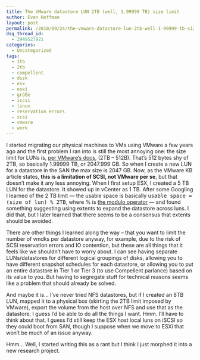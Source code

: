 ```yaml
---
title: The VMware datastore LUN 2TB (well, 1.99999 TB) size limit
author: Evan Hoffman
layout: post
permalink: /2010/09/24/the-vmware-datastore-lun-2tb-well-1-99999-tb-size-limit/
dsq_thread_id:
  - 2949527921
categories:
  - Uncategorized
tags:
  - 1tb
  - 2tb
  - compellent
  - disk
  - esx
  - esxi
  - größe
  - iscsi
  - linux
  - reservation errors
  - scsi
  - vmware
  - work
---
```

I started migrating our physical machines to VMs using VMware a few years ago and the first problem I ran into is still the most annoying one: the size limit for LUNs is, <a href="http://kb.vmware.com/kb/3371739" onclick="_gaq.push(['_trackEvent', 'outbound-article', 'http://kb.vmware.com/kb/3371739', 'per VMware&#8217;s docs']);" >per VMware&#8217;s docs</a>, (2TB &#8211; 512B). That&#8217;s 512 bytes shy of 2TB, so basically 1.99999 TB, or 2047.999 GB. So when I create a new LUN for a datastore in the SAN the max size is 2047 GB. Now, as the VMware KB article states, **this is a limitation of SCSI, not VMware per se**, but that doesn&#8217;t make it any less annoying. When I first setup ESX, I created a 5 TB LUN for the datastore. It showed up in vCenter as 1 TB. After some Googling I learned of the 2 TB limit &#8212; the usable space is basically <tt>usable space = (size of lun) % 2TB</tt>, where % is <a href="http://en.wikipedia.org/wiki/Modulo_operation" onclick="_gaq.push(['_trackEvent', 'outbound-article', 'http://en.wikipedia.org/wiki/Modulo_operation', 'the modulo operator']);" >the modulo operator</a> &#8212; and found something suggesting using extents to expand the datastore across luns. I did that, but I later learned that there seems to be a consensus that extents should be avoided.

There are other things I learned along the way &#8211; that you want to limit the number of vmdks per datastore anyway, for example, due to the risk of SCSI reservation errors and IO contention, but these are all things that it feels like we shouldn&#8217;t have to worry about. I can see having separate LUNs/datastores for different logical groupings of disks, allowing you to have different snapshot schedules for each datastore, or allowing you to put an entire datastore in Tier 1 or Tier 3 (to use Compellent parlance) based on its value to you. But having to segregate stuff for technical reasons seems like a problem that should already be solved.

And maybe it is&#8230; I&#8217;ve never tried NFS datastores, but if I created an 8TB LUN, mapped it to a physical box (skirting the 2TB limit imposed by VMware), export the volume from the host over NFS and use that as the datastore, I guess I&#8217;d be able to do all the things I want. Hmm. I&#8217;ll have to think about that. I guess I&#8217;d still keep the ESX host local luns on iSCSI so they could boot from SAN, though I suppose when we move to ESXi that won&#8217;t be much of an issue anyway.

Hmm&#8230; Well, I started writing this as a rant but I think I just morphed it into a new research project.